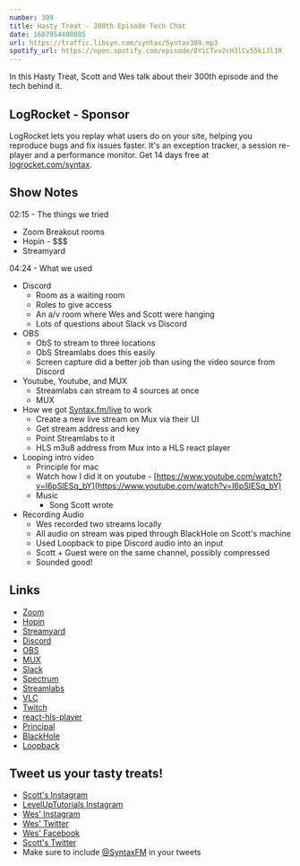 ```yaml
---
number: 309
title: Hasty Treat - 300th Episode Tech Chat
date: 1607954400805
url: https://traffic.libsyn.com/syntax/Syntax309.mp3
spotify_url: https://open.spotify.com/episode/0YiCTvv2cH3lCv55kiJl1R
---
```


In this Hasty Treat, Scott and Wes talk about their 300th episode and the tech behind it.

## LogRocket - Sponsor
LogRocket lets you replay what users do on your site, helping you reproduce bugs and fix issues faster. It's an exception tracker, a session re-player and a performance monitor. Get 14 days free at [logrocket.com/syntax](https://logrocket.com/syntax).

## Show Notes
02:15 - The things we tried
* Zoom Breakout rooms
* Hopin - $$$ 
* Streamyard 

04:24 - What we used
* Discord
  * Room as a waiting room
  * Roles to give access
  * An a/v room where Wes and Scott were hanging
  * Lots of questions about Slack vs Discord
* OBS
  * ObS to stream to three locations
  * ObS Streamlabs does this easily
  * Screen capture did a better job than using the video source from Discord
* Youtube, Youtube, and MUX
  * Streamlabs can stream to 4 sources at once
  * MUX
* How we got [Syntax.fm/live](http://syntax.fm/live) to work
  * Create a new live stream on Mux via their UI
  * Get stream address and key
  * Point Streamlabs to it
  * HLS m3u8 address from Mux into a HLS react player
* Looping intro video
  * Principle for mac
  * Watch how I did it on youtube - [https://www.youtube.com/watch?v=I6pSlESq_bY](https://www.youtube.com/watch?v=I6pSlESq_bY)
  * Music
    * Song Scott wrote
* Recording Audio
  * Wes recorded two streams locally
  * All audio on stream was piped through BlackHole on Scott's machine
  * Used Loopback to pipe Discord audio into an input
  * Scott + Guest were on the same channel, possibly compressed
  * Sounded good!

## Links
* [Zoom](https://zoom.us/)
* [Hopin](https://hopin.com/)
* [Streamyard](https://streamyard.com/)
* [Discord](https://discord.com/)
* [OBS](https://obsproject.com/)
* [MUX](https://mux.com/)
* [Slack](https://slack.com/)
* [Spectrum](https://spectrum.chat/)
* [Streamlabs](https://streamlabs.com/)
* [VLC](https://www.videolan.org/vlc/)
* [Twitch](https://www.twitch.tv/)
* [react-hls-player](https://www.npmjs.com/package/react-hls-player)
* [Principal](https://principleformac.com/)
* [BlackHole](https://existential.audio/blackhole/)
* [Loopback](https://rogueamoeba.com/loopback/)

## Tweet us your tasty treats!
* [Scott's Instagram](https://www.instagram.com/stolinski/)
* [LevelUpTutorials Instagram](https://www.instagram.com/LevelUpTutorials/)
* [Wes' Instagram](https://www.instagram.com/wesbos/)
* [Wes' Twitter](https://twitter.com/wesbos)
* [Wes' Facebook](https://www.facebook.com/wesbos.developer)
* [Scott's Twitter](https://twitter.com/stolinski)
* Make sure to include [@SyntaxFM](https://twitter.com/SyntaxFM) in your tweets